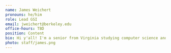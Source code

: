 ```yaml
---
name: James Weichert
pronouns: he/him
role: Lead GSI
email: jweichert@berkeley.edu
office-hours: TBD
position: Content
bio: Hi y'all! I'm a senior from Virginia studying computer science and data science.
photo: staff/james.png
---
```


